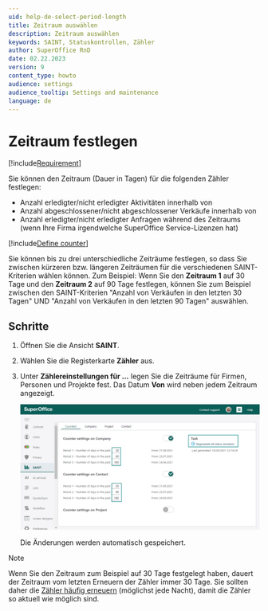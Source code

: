 ```yaml
---
uid: help-de-select-period-length
title: Zeitraum auswählen
description: Zeitraum auswählen
keywords: SAINT, Statuskontrollen, Zähler
author: SuperOffice RnD
date: 02.22.2023
version: 9
content_type: howto
audience: settings
audience_tooltip: Settings and maintenance
language: de
---
```


# Zeitraum festlegen

[!include[Requirement](../includes/note-saint-req.md)]

Sie können den Zeitraum (Dauer in Tagen) für die folgenden Zähler festlegen:

* Anzahl erledigter/nicht erledigter Aktivitäten innerhalb von
* Anzahl abgeschlossener/nicht abgeschlossener Verkäufe innerhalb von
* Anzahl erledigter/nicht erledigter Anfragen während des Zeitraums (wenn Ihre Firma irgendwelche SuperOffice Service-Lizenzen hat)

[!include[Define counter](../includes/def-counter.md)]

Sie können bis zu drei unterschiedliche Zeiträume festlegen, so dass Sie zwischen kürzeren bzw. längeren Zeiträumen für die verschiedenen SAINT-Kriterien wählen können. Zum Beispiel: Wenn Sie den **Zeitraum 1** auf 30 Tage und den **Zeitraum 2** auf 90 Tage festlegen, können Sie zum Beispiel zwischen den SAINT-Kriterien "Anzahl von Verkäufen in den letzten 30 Tagen" UND "Anzahl von Verkäufen in den letzten 90 Tagen" auswählen.

## Schritte

1. Öffnen Sie die Ansicht **SAINT**.

2. Wählen Sie die Registerkarte **Zähler** aus.

3. Unter **Zählereinstellungen für ...** legen Sie die Zeiträume für Firmen, Personen und Projekte fest. Das Datum **Von** wird neben jedem Zeitraum angezeigt.

    ![Zählereinstellungen auf der Registerkarte Zähler bearbeiten -screenshot][img1]

    Die Änderungen werden automatisch gespeichert.

> [!NOTE]
> Wenn Sie den Zeitraum zum Beispiel auf 30 Tage festgelegt haben, dauert der Zeitraum vom letzten Erneuern der Zähler immer 30 Tage. Sie sollten daher die [Zähler häufig erneuern][2] (möglichst jede Nacht), damit die Zähler so aktuell wie möglich sind.

<!-- Referenced links -->
[2]: manage-status-monitors.md

<!-- Referenced images -->
[img1]: ../../../media/loc/en/sale/admin-saint-counters.png
